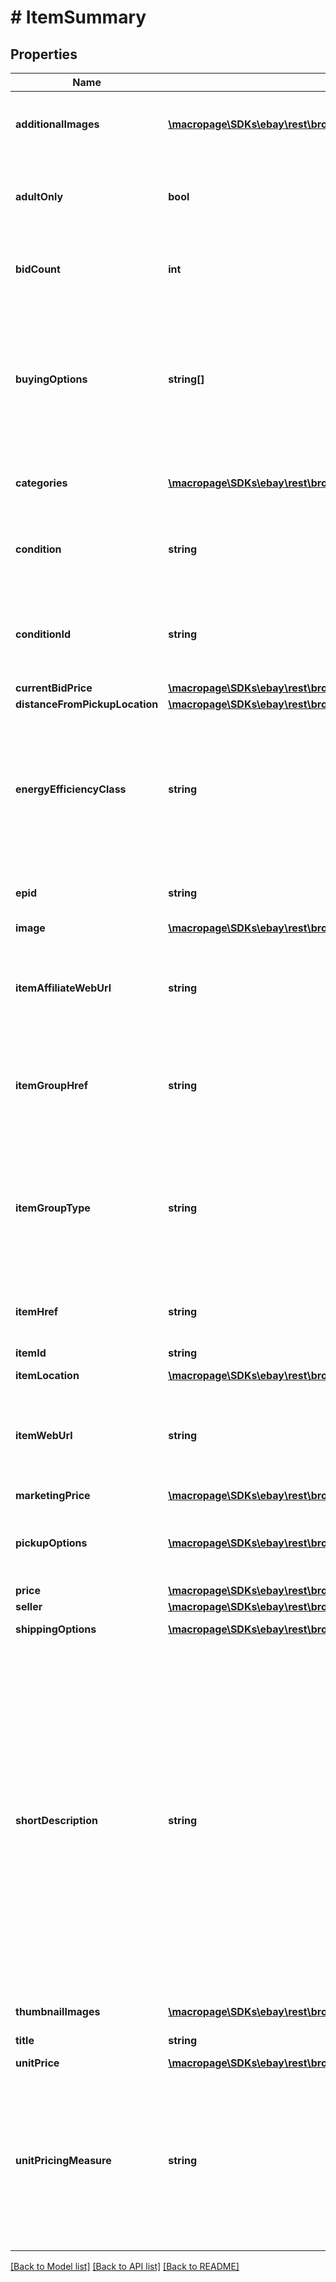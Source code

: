 # # ItemSummary

## Properties

Name | Type | Description | Notes
------------ | ------------- | ------------- | -------------
**additionalImages** | [**\macropage\SDKs\ebay\rest\browse\Model\Image[]**](Image.md) | An array of containers with the URLs for the images that are in addition to the primary image. The primary image is returned in the image.imageUrl field. | [optional] 
**adultOnly** | **bool** | This indicates if the item is for adults only. For more information about adult-only items on eBay, see Adult items policy for sellers and Adult-Only items on eBay for buyers. | [optional] 
**bidCount** | **int** | This integer value indicates the total number of bids that have been placed for an auction item. This field is only returned for auction items. | [optional] 
**buyingOptions** | **string[]** | A comma separated list of the purchase options available for the item, such as FIXED_PRICE, AUCTION. FIXED_PRICE - Returned for fixed-price items (non-auction) AUCTION - Returned for auction items without Buy It Now feature FIXED_PRICE and AUCTION - Returned for auction items enabled with the Buy It Now feature Code so that your app gracefully handles any future changes to this list. | [optional] 
**categories** | [**\macropage\SDKs\ebay\rest\browse\Model\Category[]**](Category.md) | This container returns the primary category ID of the item (as well as the secondary category if the item was listed in two categories). | [optional] 
**condition** | **string** | The text describing the condition of the item, such as New or Used. For a list of condition names, see Item Condition IDs and Names. Code so that your app gracefully handles any future changes to this list. | [optional] 
**conditionId** | **string** | The identifier of the condition of the item. For example, 1000 is the identifier for NEW. For a list of condition names and IDs, see Item Condition IDs and Names. Code so that your app gracefully handles any future changes to this list. | [optional] 
**currentBidPrice** | [**\macropage\SDKs\ebay\rest\browse\Model\ConvertedAmount**](ConvertedAmount.md) |  | [optional] 
**distanceFromPickupLocation** | [**\macropage\SDKs\ebay\rest\browse\Model\TargetLocation**](TargetLocation.md) |  | [optional] 
**energyEfficiencyClass** | **string** | This indicates the energy efficiency rating of the item. Energy efficiency ratings apply to products listed by commercial vendors in electronics categories only. Currently, this field is only applicable for the Germany site, and is only returned if the seller specified the energy efficiency rating through item specifics at listing time. Rating values include A+++, A++, A+, A, B, C, D, E, F, and G. | [optional] 
**epid** | **string** | An ePID is the eBay product identifier of a product from the eBay product catalog. This indicates the product in which the item belongs. | [optional] 
**image** | [**\macropage\SDKs\ebay\rest\browse\Model\Image**](Image.md) |  | [optional] 
**itemAffiliateWebUrl** | **string** | The URL to the View Item page of the item, which includes the affiliate tracking ID. This field is only returned if the seller enables affiliate tracking for the item by including the X-EBAY-C-ENDUSERCTX request header in the method. | [optional] 
**itemGroupHref** | **string** | The HATEOAS reference of the parent page of the item group. An item group is an item that has various aspect differences, such as color, size, storage capacity, etc. Note: This field is returned only for item groups. | [optional] 
**itemGroupType** | **string** | The indicates the item group type. An item group is an item that has various aspect differences, such as color, size, storage capacity, etc. Currently only SELLER_DEFINED_VARIATIONS is supported and indicates this is an item group created by the seller. Note: This field is returned only for item groups. Code so that your app gracefully handles any future changes to this list. | [optional] 
**itemHref** | **string** | The URI for the Browse API getItem method, which can be used to retrieve more details about items in the search results. | [optional] 
**itemId** | **string** | The unique RESTful identifier of the item. | [optional] 
**itemLocation** | [**\macropage\SDKs\ebay\rest\browse\Model\ItemLocationImpl**](ItemLocationImpl.md) |  | [optional] 
**itemWebUrl** | **string** | The URL to the View Item page of the item. This enables you to include a &amp;quot;Report Item on eBay&amp;quot; hyperlink that takes the buyer to the View Item page on eBay. From there they can report any issues regarding this item to eBay. | [optional] 
**marketingPrice** | [**\macropage\SDKs\ebay\rest\browse\Model\MarketingPrice**](MarketingPrice.md) |  | [optional] 
**pickupOptions** | [**\macropage\SDKs\ebay\rest\browse\Model\PickupOptionSummary[]**](PickupOptionSummary.md) | This container returns the local pickup options available to the buyer. This container is only returned if the user is searching for local pickup items and set the local pickup filters in the method request. | [optional] 
**price** | [**\macropage\SDKs\ebay\rest\browse\Model\ConvertedAmount**](ConvertedAmount.md) |  | [optional] 
**seller** | [**\macropage\SDKs\ebay\rest\browse\Model\Seller**](Seller.md) |  | [optional] 
**shippingOptions** | [**\macropage\SDKs\ebay\rest\browse\Model\ShippingOptionSummary[]**](ShippingOptionSummary.md) | This container returns the shipping options available to ship the item. | [optional] 
**shortDescription** | **string** | This text string is derived from the item condition and the item aspects (such as size, color, capacity, model, brand, etc.). Sometimes the title doesn&#39;t give enough information but the description is too big. Surfacing the shortDescription can often provide buyers with the additional information that could help them make a buying decision. For example: &amp;quot;title&amp;quot;: &amp;quot;Petrel U42W FPV Drone RC Quadcopter w/HD Camera Live Video One Key Off / Landing&amp;quot;, &amp;quot;shortDescription&amp;quot;: &amp;quot;1 U42W Quadcopter. Syma X5SW-V3 Wifi FPV RC Drone Quadcopter 2.4Ghz 6-Axis Gyro with Headless Mode. Syma X20 Pocket Drone 2.4Ghz Mini RC Quadcopter Headless Mode Altitude Hold. One Key Take Off / Landing function: allow beginner to easy to fly the drone without any skill.&amp;quot;, Restriction: This field is returned by the search method only when fieldgroups &#x3D; EXTENDED. | [optional] 
**thumbnailImages** | [**\macropage\SDKs\ebay\rest\browse\Model\Image[]**](Image.md) | An array of thumbnail images for the item. | [optional] 
**title** | **string** | The seller-created title of the item. Maximum Length: 80 characters | [optional] 
**unitPrice** | [**\macropage\SDKs\ebay\rest\browse\Model\ConvertedAmount**](ConvertedAmount.md) |  | [optional] 
**unitPricingMeasure** | **string** | The designation, such as size, weight, volume, count, etc., that was used to specify the quantity of the item. This helps buyers compare prices. For example, the following tells the buyer that the item is 7.99 per 100 grams. &amp;quot;unitPricingMeasure&amp;quot;: &amp;quot;100g&amp;quot;, &amp;quot;unitPrice&amp;quot;: { &amp;nbsp;&amp;nbsp;&amp;quot;value&amp;quot;: &amp;quot;7.99&amp;quot;, &amp;nbsp;&amp;nbsp;&amp;quot;currency&amp;quot;: &amp;quot;GBP&amp;quot; | [optional] 

[[Back to Model list]](../../README.md#documentation-for-models) [[Back to API list]](../../README.md#documentation-for-api-endpoints) [[Back to README]](../../README.md)


